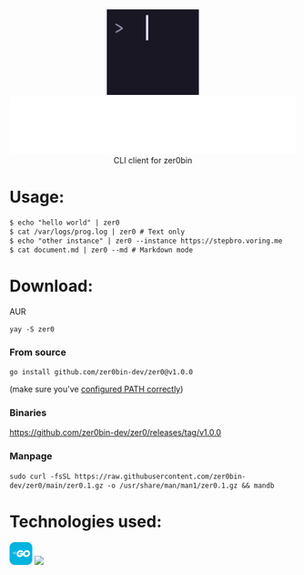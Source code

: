 <div align="center">
    <img src="https://raw.githubusercontent.com/zer0bin-dev/.github/main/zer0bin-client.svg" height="150px"/>
	<br>
    <img src="https://raw.githubusercontent.com/zer0bin-dev/.github/main/zer0bin-client-rainbow.svg" height="100"/>
	<br>
    CLI client for zer0bin
    <br>
</div>

# Usage:

```
$ echo "hello world" | zer0
$ cat /var/logs/prog.log | zer0 # Text only
$ echo "other instance" | zer0 --instance https://stepbro.voring.me
$ cat document.md | zer0 --md # Markdown mode
```

# Download:

AUR
```
yay -S zer0
```

### From source
```
go install github.com/zer0bin-dev/zer0@v1.0.0
```
(make sure you've [configured PATH correctly](./gopath.md))

### Binaries

https://github.com/zer0bin-dev/zer0/releases/tag/v1.0.0


### Manpage
```
sudo curl -fsSL https://raw.githubusercontent.com/zer0bin-dev/zer0/main/zer0.1.gz -o /usr/share/man/man1/zer0.1.gz && mandb
```

# Technologies used:

<a href="https://go.dev/"><img src="https://github.com/tandpfun/skill-icons/raw/main/icons/GoLang.svg" height=40/></a> <a href="https://aur.archlinux.org/packages/zer0"><img src="https://cdn.discordapp.com/attachments/810799100940255260/956349479320158308/AUR.svg" height=40/></a>
